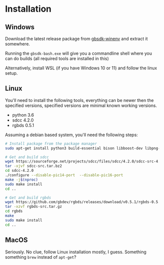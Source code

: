 # Installation

## Windows

Download the latest release package from [gbsdk-winenv](https://github.com/daid/gbsdk-winenv/releases) and extract it somewhere.

Running the `gbsdk-bash.exe` will give you a commandline shell where you can do builds (all required tools are installed in this)

Alternatively, install WSL (if you have Windows 10 or 11) and follow the linux setup.

## Linux

You'll need to install the following tools, everything can be newer then the specified versions, specified versions are minimal known working versions.
* python 3.6
* sdcc 4.2.0
* rgbds 0.5.1

Assuming a debian based system, you'll need the following steps:

```sh
# Install package from the package manager
sudo apt-get install python3 build-essential bison libboost-dev libpng-dev flex texinfo pkg-config

# Get and build sdcc
wget https://sourceforge.net/projects/sdcc/files/sdcc/4.2.0/sdcc-src-4.2.0.tar.bz2/download -O sdcc-src.tar.bz2
tar -xjvf sdcc-src.tar.bz2
cd sdcc-4.2.0
./configure --disable-pic14-port  --disable-pic16-port
make -j$(nproc)
sudo make install
cd ..

# Get and build rgbds
wget https://github.com/gbdev/rgbds/releases/download/v0.5.1/rgbds-0.5.1.tar.gz -O rgbds-src.tar.gz
tar -xzvf rgbds-src.tar.gz
cd rgbds
make
sudo make install
cd ..

```

## MacOS

Seriously. No clue, follow Linux installation mostly, I guess. Something something `brew` instead of `apt-get`?
